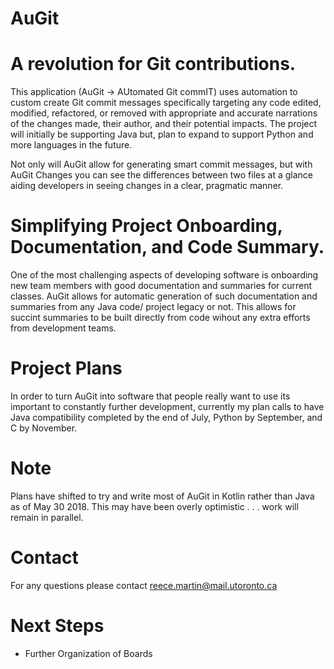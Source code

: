 # AuGit

# A revolution for Git contributions.

This application (AuGit -> AUtomated Git commIT) uses automation to custom create Git commit messages specifically targeting any code edited, modified, refactored, or removed with appropriate and accurate narrations of the changes made, their author, and their potential impacts. The project will initially be supporting Java but, plan to expand to support Python and more languages in the future. 

Not only will AuGit allow for generating smart commit messages, but with AuGit Changes you can see the differences between two files at a glance aiding developers in seeing changes in a clear, pragmatic manner.

# Simplifying Project Onboarding, Documentation, and Code Summary.

One of the most challenging aspects of developing software is onboarding new team members with good documentation and summaries for current classes. AuGit allows for automatic generation of such documentation and summaries from any Java code/ project legacy or not. This allows for succint summaries to be built directly from code wihout any extra efforts from development teams.

# Project Plans

In order to turn AuGit into software that people really want to use its important to constantly further development, currently my plan calls to have Java compatibility completed by the end of July, Python by September, and C by November.

# Note

Plans have shifted to try and write most of AuGit in Kotlin rather than Java as of May 30 2018. This may have been overly optimistic . . . work will remain in parallel.

# Contact
For any questions please contact reece.martin@mail.utoronto.ca

# Next Steps
- Further Organization of Boards
